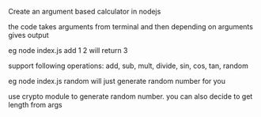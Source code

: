 Create an argument based calculator in nodejs

the code takes arguments from terminal and then depending on arguments gives output

eg node index.js add 1 2 will return 3

support following operations:
add, sub, mult, divide, sin, cos, tan, random

eg node index.js random will just generate random number for you

use crypto module to generate random number. you can also decide to get length from args